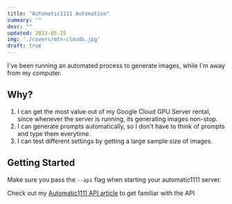 ```yaml
---
title: "Automatic1111 Automation"
summary: ""
desc: ""
updated: 2023-05-25
img: './covers/mtn-clouds.jpg'
draft: true
---
```


I've been running an automated process to generate images, while I'm away from my computer.

## Why?

1. I can get the most value out of my Google Cloud GPU Server rental, since whenever the server is running, its
   generating images non-stop.
2. I can generate prompts automatically, so I don't have to think of prompts and type them everytime.
3. I can test different settings by getting a large sample size of images.

## Getting Started

Make sure you pass the `--api` flag when starting your automatic1111 server.

Check out my [Automatic1111 API article](/articles/automatic1111-api) to get familiar with the API

